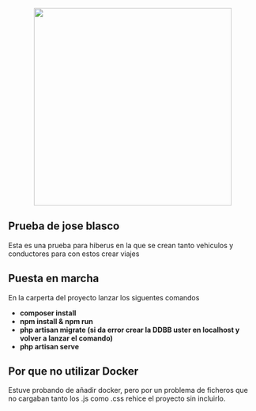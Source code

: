 <p align="center"><img src="{{ asset('images/image.png) }}" width="400"></p>

## Prueba de jose blasco

Esta es una prueba para hiberus en la que se crean tanto vehiculos y conductores para con estos crear viajes

## Puesta en marcha

En la carperta del proyecto lanzar los siguentes comandos

- **composer install**
- **npm install & npm run**
- **php artisan migrate (si da error crear la DDBB uster en localhost y volver a lanzar el comando)**
- **php artisan serve**

## Por que no utilizar Docker

Estuve probando de añadir docker, pero por un problema de ficheros que no cargaban tanto los .js como .css rehice el proyecto sin incluirlo.


